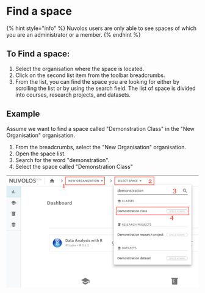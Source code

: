 # Find a space

{% hint style="info" %}
Nuvolos users are only able to see spaces of which you are an administrator or a member.
{% endhint %}

## To Find a space:

1. Select the organisation where the space is located.
2. Click on the second list item from the toolbar breadcrumbs.
3. From the list, you can find the space you are looking for either by scrolling the list or by using the search field. The list of space is divided into courses, research projects, and datasets.

## Example

Assume we want to find a space called "Demonstration Class" in the "New Organisation" organisation.

1. From the breadcrumbs, select the "New Organisation" organisation.
2. Open the space list.
3. Search for the word "demonstration".
4. Select the space called "Demonstration Class"

![](<../../.gitbook/assets/Screen Shot 2020-03-23 at 9.39.45 AM.png>)
